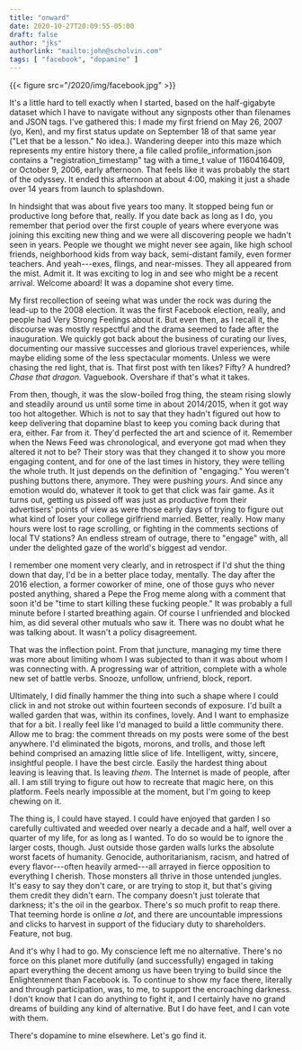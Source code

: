 ```yaml
---
title: "onward"
date: 2020-10-27T20:09:55-05:00
draft: false
author: "jks"
authorlink: "mailto:john@scholvin.com"
tags: [ "facebook", "dopamine" ]
---
```


{{< figure src="/2020/img/facebook.jpg" >}}

It's a little hard to tell exactly when I started, based on the half-gigabyte dataset which I have to navigate without any signposts other than filenames and JSON tags. I've gathered this: I made my first friend on May 26, 2007 (yo, Ken), and my first status update on September 18 of that same year ("Let that be a lesson." No idea.). Wandering deeper into this maze which represents my entire history there, a file called profile_information.json contains a "registration_timestamp" tag with a time_t value of 1160416409, or October 9, 2006, early afternoon. That feels like it was probably the start of the odyssey. It ended this afternoon at about 4:00, making it just a shade over 14 years from launch to splashdown.

In hindsight that was about five years too many. It stopped being fun or productive long before that, really. If you date back as long as I do, you remember that period over the first couple of years where everyone was joining this exciting new thing and we were all discovering people we hadn't seen in years. People we thought we might never see again, like high school friends, neighborhood kids from way back, semi-distant family, even former teachers. And yeah---exes, flings, and near-misses. They all appeared from the mist. Admit it. It was exciting to log in and see who might be a recent arrival. Welcome aboard! It was a dopamine shot every time.

My first recollection of seeing what was under the rock was during the lead-up to the 2008 election. It was the first Facebook election, really, and people had Very Strong Feelings about it. But even then, as I recall it, the discourse was mostly respectful and the drama seemed to fade after the inauguration. We quickly got back about the business of curating our lives, documenting our massive successes and glorious travel experiences, while maybe eliding some of the less spectacular moments. Unless we were chasing the red light, that is. That first post with ten likes? Fifty? A hundred? _Chase that dragon._ Vaguebook. Overshare if that's what it takes.

From then, though, it was the slow-boiled frog thing, the steam rising slowly and steadily around us until some time in about 2014/2015, when it got way too hot altogether. Which is not to say that they hadn't figured out how to keep delivering that dopamine blast to keep you coming back during that era, either. Far from it. They'd perfected the art and science of it. Remember when the News Feed was chronological, and everyone got mad when they altered it not to be? Their story was that they changed it to show you more engaging content, and for one of the last times in history, they were telling the whole truth. It just depends on the definition of "engaging." You weren't pushing buttons there, anymore. They were pushing _yours_. And since any emotion would do, whatever it took to get that click was fair game. As it turns out, getting us pissed off was just as productive from their advertisers' points of view as were those early days of trying to figure out what kind of loser your college girlfriend married. Better, really. How many hours were lost to rage scrolling, or fighting in the comments sections of local TV stations? An endless stream of outrage, there to "engage" with, all under the delighted gaze of the world's biggest ad vendor.

I remember one moment very clearly, and in retrospect if I'd shut the thing down that day, I'd be in a better place today, mentally. The day after the 2016 election, a former coworker of mine, one of those guys who never posted anything, shared a Pepe the Frog meme along with a comment that soon it'd be "time to start killing these fucking people." It was probably a full minute before I started breathing again. Of course I unfriended and blocked him, as did several other mutuals who saw it. There was no doubt what he was talking about. It wasn't a policy disagreement.

That was the inflection point. From that juncture, managing my time there was more about limiting whom I was subjected to than it was about whom I was connecting with. A progressing war of attrition, complete with a whole new set of battle verbs. Snooze, unfollow, unfriend, block, report.

Ultimately, I did finally hammer the thing into such a shape where I could click in and not stroke out within fourteen seconds of exposure. I'd built a walled garden that was, within its confines, lovely. And I want to emphasize that for a bit. I really feel like I'd managed to build a little community there. Allow me to brag: the comment threads on my posts were some of the best anywhere. I'd eliminated the bigots, morons, and trolls, and those left behind comprised an amazing little slice of life. Intelligent, witty, sincere, insightful people. I have the best circle. Easily the hardest thing about leaving is leaving that. Is leaving _them_. The Internet is made of people, after all. I am still trying to figure out how to recreate that magic here, on this platform. Feels nearly impossible at the moment, but I'm going to keep chewing on it.

The thing is, I could have stayed. I could have enjoyed that garden I so carefully cultivated and weeded over nearly a decade and a half, well over a quarter of my life, for as long as I wanted. To do so would be to ignore the larger costs, though. Just outside those garden walls lurks the absolute worst facets of humanity. Genocide, authoritarianism, racism, and hatred of every flavor---often heavily armed---all arrayed in fierce opposition to everything I cherish. Those monsters all thrive in those untended jungles. It's easy to say they don't care, or are trying to stop it, but that's giving them credit they didn't earn. The company doesn't just tolerate that darkness; it's the oil in the gearbox. There's so much profit to reap there. That teeming horde is online _a lot_, and there are uncountable impressions and clicks to harvest in support of the fiduciary duty to shareholders. Feature, not bug.

And it's why I had to go. My conscience left me no alternative. There's no force on this planet more dutifully (and successfully) engaged in taking apart everything the decent among us have been trying to build since the Enlightenment than Facebook is. To continue to show my face there, literally and through participation, was, to me, to support the encroaching darkness. I don't know that I can do anything to fight it, and I certainly have no grand dreams of building any kind of alternative. But I do have feet, and I can vote with them.

There's dopamine to mine elsewhere. Let's go find it.

